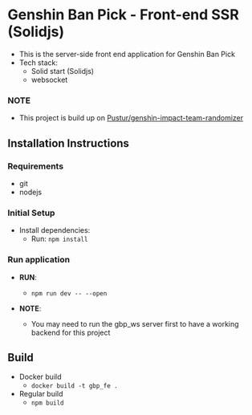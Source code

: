 # Genshin Ban Pick - Front-end SSR (Solidjs)

- This is the server-side front end application for Genshin Ban Pick
- Tech stack:
    - Solid start (Solidjs)
    - websocket

### NOTE 
- This project is build up on [Pustur/genshin-impact-team-randomizer](https://github.com/Pustur/genshin-impact-team-randomizer)

## Installation Instructions

### Requirements
- git
- nodejs

### Initial Setup
- Install dependencies:
    - Run: `npm install`

### Run application

- **RUN**:
  - `npm run dev -- --open`

- **NOTE**:
  - You may need to run the gbp_ws server first to have a working backend for this project

## Build

- Docker build
  - `docker build -t gbp_fe .`
- Regular build
  - `npm build`